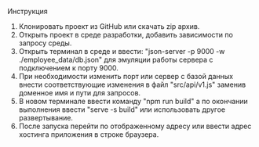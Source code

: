 Инструкция

1. Клонировать проект из GitHub или скачать zip архив.
2. Открыть проект в среде разработки, добавить зависимости по запросу среды.
3. Открыть терминал в среде и ввести: "json-server -p 9000 -w ./employee_data/db.json" для эмуляции работы сервера с подключением к порту 9000.
4. При необходимости изменить порт или сервер с базой данных внести соответствующие изменения в файл "src/api/v1.js" заменив доменное имя и пути для запросов.
5. В новом терминале ввести команду "npm run build" а по окончании выполнения ввести "serve -s build" или использовать другое развертывание.
6. После запуска перейти по отображенному адресу или ввести адрес хостинга приложения в строке браузера.
